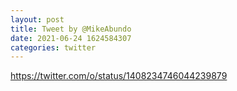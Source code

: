 ```yaml
--- 
layout: post 
title: Tweet by @MikeAbundo 
date: 2021-06-24 1624584307 
categories: twitter 
--- 
```

https://twitter.com/o/status/1408234746044239879